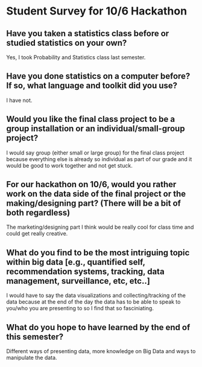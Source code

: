 # Student Survey for 10/6 Hackathon

## Have you taken a statistics class before or studied statistics on your own?
Yes, I took Probability and Statistics class last semester.

## Have you done statistics on a computer before?  If so, what language and toolkit did you use?
I have not.

## Would you like the final class project to be a group installation or an individual/small-group project?
I would say group (either small or large group) for the final class project because everything else is already so individual as part of our grade and it would be good to work together and not get stuck.

## For our hackathon on 10/6, would you rather work on the data side of the final project or the making/designing part? (There will be a bit of both regardless)
The marketing/designing part I think would be really cool for class time and could get really creative.

## What do you find to be the most intriguing topic within big data [e.g., quantified self, recommendation systems, tracking, data management, surveillance, etc, etc..]
I would have to say the data visualizations and collecting/tracking of the data because at the end of the day the data has to be able to speak to you/who you are presenting to so I find that so fasciniating.

## What do you hope to have learned by the end of this semester?
Different ways of presenting data, more knowledge on Big Data and ways to manipulate the data.
